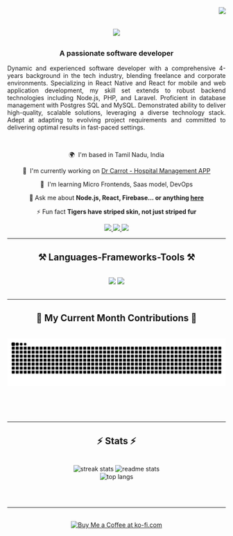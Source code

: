 <img align="right" src="https://visitor-badge.laobi.icu/badge?page_id=Bharathkumar-c.Bharathkumar-c" />

<h1 align="center">
    <img src="https://readme-typing-svg.herokuapp.com/?font=Righteous&size=35&center=true&vCenter=true&width=500&height=70&duration=4000&lines=Hi+There!+👋;+I'm+Bharath+Kumar!;" />
</h1>

<h3 align="center">A passionate software developer</h3>

<p align="justify">
Dynamic and experienced software developer with a comprehensive 4-years background in the tech industry, blending freelance and corporate environments. Specializing in React Native and React for mobile and web application development, my skill set extends to robust backend technologies including Node.js, PHP, and Laravel. Proficient in database management with Postgres SQL and MySQL. Demonstrated ability to deliver high-quality, scalable solutions, leveraging a diverse technology stack. Adept at adapting to evolving project requirements and committed to delivering optimal results in fast-paced settings.
</p>

<br/>

<div align="center">

🌍  I'm based in Tamil Nadu, India 

🚀  I'm currently working on [Dr Carrot - Hospital Management APP](http://github.com/BharathKumar-c/hms-app)
 
🧠  I'm learning Micro Frontends, Saas model, DevOps

💬 Ask me about **Node.js, React, Firebase... or anything [here](https://github.com/BharathKumar-c/BharathKumar-c/issues)**

⚡ Fun fact **Tigers have striped skin, not just striped fur**

 </div>


 <div align="center"> 
  <a href="mailto:bharathwebdeveloper@gmail.com">
    <img src="https://img.shields.io/badge/Gmail-333333?style=for-the-badge&logo=gmail&logoColor=red" />
  </a>
  <a href="https://www.linkedin.com/in/bharath-kumar-1134592a7" target="_blank">
    <img src="https://img.shields.io/badge/LinkedIn-0077B5?style=for-the-badge&logo=linkedin&logoColor=white" target="_blank" />
  </a>
  <a href="https://lucky-sfogliatella-5c35fd.netlify.app/" target="_blank">
     <img src="https://img.shields.io/badge/Portfolio-FF5722?style=for-the-badge&logo=todoist&logoColor=white" target="_blank" /> <!-- sqlite, safari, google-chrome are other good icon options -->
  </a>
</div>

<hr/>

<h2 align="center">⚒️ Languages-Frameworks-Tools ⚒️</h2>
<br/>
<div align="center">
    <img src="https://skillicons.dev/icons?i=react,bootstrap,mui,html,css,vscode,github,figma,tailwind,git,redux,photoshop,illustrator" />
    <img src="https://skillicons.dev/icons?i=laravel,nodejs,python,javascript,typescript,express,firebase,c,mysql,postgresql,docker,jenkins,aws" /><br>
</div>

<br/>
<hr/>

<div align="center">
  <h2>🐍 My Current Month Contributions 🐍</h2>
  <br>
  <img alt="snake eating my contributions" src="https://raw.githubusercontent.com/BharathKumar-c/BharathKumar-c/output/github-contribution-grid-snake.svg" />
  
  <br/><br/><br/>
</div>

<hr/>

<h2 align="center">⚡ Stats ⚡</h2>
<br>
<div align=center>
  <img width=390 src="https://github-readme-streak-stats-salesp07.vercel.app/?user=BharathKumar-c&count_private=true&theme=react&border_radius=10" alt="streak stats"/>
  <img width=390 src="https://github-readme-stats-salesp07.vercel.app/api?username=BharathKumar-c&count_private=true&show_icons=true&theme=react&rank_icon=github&border_radius=10" alt="readme stats" />
  <br/>
  <img width=325 align="center" src="https://github-readme-stats-salesp07.vercel.app/api/top-langs/?username=BharathKumar-c&hide=HTML&langs_count=8&layout=compact&theme=react&border_radius=10&size_weight=0.5&count_weight=0.5&exclude_repo=github-readme-stats" alt="top langs" />
</div>

<br/><br/>

<hr/>

<br/>

<div align="center">
<a href='https://www.buymeacoffee.com/bharathwebdeveloper' target='_blank'><img height='64' style='border:0px;height:64px;' src='https://storage.ko-fi.com/cdn/kofi1.png?v=3' border='0' alt='Buy Me a Coffee at ko-fi.com' /></a>
</div>

<br/>
